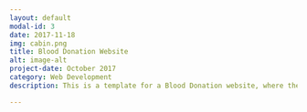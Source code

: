 ```yaml
---
layout: default
modal-id: 3
date: 2017-11-18
img: cabin.png
title: Blood Donation Website
alt: image-alt
project-date: October 2017
category: Web Development
description: This is a template for a Blood Donation website, where the goal is establishing a link between donors and hospitals.<br> Check it out here <a href="https://donate-org.herokuapp.com/"> Blood donation website!</a>. 

---
```

